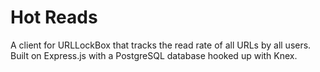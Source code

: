 # Hot Reads

A client for URLLockBox that tracks the read rate of all URLs by all users. Built on Express.js with a PostgreSQL database hooked up with Knex.
